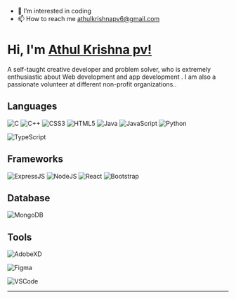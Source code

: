 - 👀 I’m interested in coding 
- 📫 How to reach me athulkrishnapv6@gmail.com

<!---
athul2k2/athul2k2 is a ✨ special ✨ repository because its `README.md` (this file) appears on your GitHub profile.
You can click the Preview link to take a look at your changes.
--->


# Hi, I'm [Athul Krishna pv!](https://www.linkedin.com/in/athul-krishna-pv-9a12301a8//)

 A self-taught creative developer and problem solver, who is extremely enthusiastic about Web development and app development . I am also a passionate volunteer at different non-profit organizations..

## Languages
![C](https://img.shields.io/badge/c-%2300599C.svg?style=for-the-badge&logo=c&logoColor=white)
![C++](https://img.shields.io/badge/c++-%2300599C.svg?style=for-the-badge&logo=c%2B%2B&logoColor=white)
![CSS3](https://img.shields.io/badge/css3-%231572B6.svg?style=for-the-badge&logo=css3&logoColor=white)
![HTML5](https://img.shields.io/badge/html5-%23E34F26.svg?style=for-the-badge&logo=html5&logoColor=white)
![Java](https://img.shields.io/badge/java-%23ED8B00.svg?style=for-the-badge&logo=java&logoColor=white)
![JavaScript](https://img.shields.io/badge/javascript-%23323330.svg?style=for-the-badge&logo=javascript&logoColor=%23F7DF1E)
![Python](https://img.shields.io/badge/python-3670A0?style=for-the-badge&logo=python&logoColor=ffdd54)

![TypeScript](https://img.shields.io/badge/TypeScript-007ACC?style=for-the-badge&logo=typescript&logoColor=white)

## Frameworks
![ExpressJS](https://img.shields.io/badge/Express.js-404D59?style=for-the-badge)
![NodeJS](https://img.shields.io/badge/node.js-6DA55F?style=for-the-badge&logo=node.js&logoColor=white)
![React](https://img.shields.io/badge/react-%2320232a.svg?style=for-the-badge&logo=react&logoColor=%2361DAFB)
![Bootstrap](https://img.shields.io/badge/bootstrap-%23563D7C.svg?style=for-the-badge&logo=bootstrap&logoColor=white)


## Database
![MongoDB](https://img.shields.io/badge/MongoDB-4EA94B?style=for-the-badge&logo=mongodb&logoColor=whit)

## Tools
![AdobeXD](https://img.shields.io/badge/Adobe%20XD-470137?style=for-the-badge&logo=Adobe%20XD&logoColor=#FF61F6)

![Figma](https://img.shields.io/badge/Figma-272727?style=for-the-badge&logo=figma&logoColor=white)

![VSCode](	https://img.shields.io/badge/Visual_Studio_Code-0078D4?style=for-the-badge&logo=visual%20studio%20code&logoColor=white)

---



